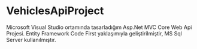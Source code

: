 # VehiclesApiProject
Microsoft Visual Studio ortamında tasarladığım Asp.Net MVC Core Web Api Projesi.
Entity Framework Code First yaklaşımıyla geliştirilmiştir, MS Sql Server kullanılmıştır.
